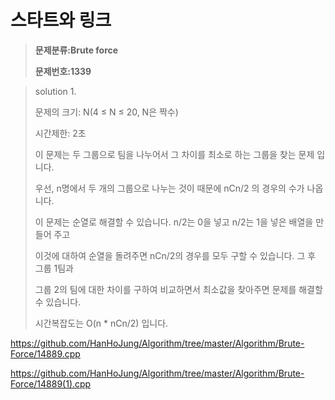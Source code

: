 # 스타트와 링크

> **문제분류:Brute force**
>
> **문제번호:1339**

> solution 1.
>
> 문제의 크기:   N(4 ≤ N ≤ 20, N은 짝수)
>
> 시간제한: 2초
>
>
>
> 이 문제는 두 그룹으로 팀을 나누어서 그 차이를 최소로 하는 그룹을 찾는 문제 입니다.
>
> 우선, n명에서 두 개의 그룹으로 나누는 것이 때문에  nCn/2 의 경우의 수가 나옵니다.
>
> 이 문제는 순열로 해결할 수 있습니다. n/2는 0을 넣고 n/2는 1을 넣은 배열을 만들어 주고
>
> 이것에 대하여 순열을 돌려주면 nCn/2의 경우를 모두 구할 수 있습니다. 그 후 그룹 1팀과 
>
> 그룹 2의 팀에 대한 차이를 구하여 비교하면서 최소값을 찾아주면 문제를 해결할 수 있습니다.
>
> 시간복잡도는 O(n * nCn/2) 입니다.

https://github.com/HanHoJung/Algorithm/tree/master/Algorithm/Brute-Force/14889.cpp  

https://github.com/HanHoJung/Algorithm/tree/master/Algorithm/Brute-Force/14889(1).cpp  












